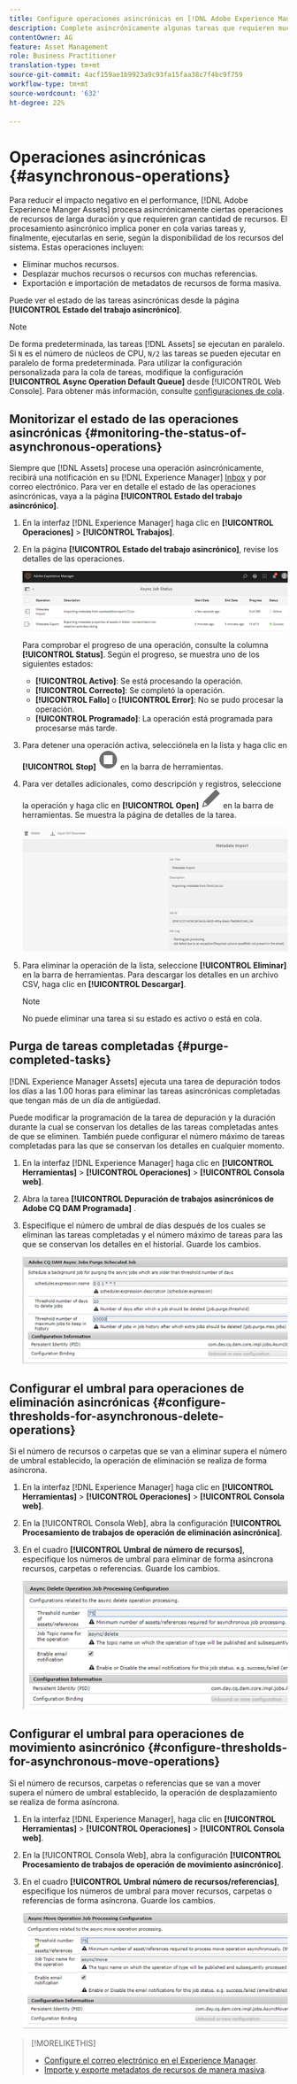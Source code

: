 ```yaml
---
title: Configure operaciones asincrónicas en [!DNL Adobe Experience Manager].
description: Complete asincrónicamente algunas tareas que requieren muchos recursos para optimizar el rendimiento en [!DNL Experience Manager Assets].
contentOwner: AG
feature: Asset Management
role: Business Practitioner
translation-type: tm+mt
source-git-commit: 4acf159ae1b9923a9c93fa15faa38c7f4bc9f759
workflow-type: tm+mt
source-wordcount: '632'
ht-degree: 22%

---
```



# Operaciones asincrónicas {#asynchronous-operations}

Para reducir el impacto negativo en el performance, [!DNL Adobe Experience Manger Assets] procesa asincrónicamente ciertas operaciones de recursos de larga duración y que requieren gran cantidad de recursos. El procesamiento asincrónico implica poner en cola varias tareas y, finalmente, ejecutarlas en serie, según la disponibilidad de los recursos del sistema. Estas operaciones incluyen:

* Eliminar muchos recursos.
* Desplazar muchos recursos o recursos con muchas referencias.
* Exportación e importación de metadatos de recursos de forma masiva.

Puede ver el estado de las tareas asincrónicas desde la página **[!UICONTROL Estado del trabajo asincrónico]**.

>[!NOTE]
>
>De forma predeterminada, las tareas [!DNL Assets] se ejecutan en paralelo. Si `N` es el número de núcleos de CPU, `N/2` las tareas se pueden ejecutar en paralelo de forma predeterminada. Para utilizar la configuración personalizada para la cola de tareas, modifique la configuración **[!UICONTROL Async Operation Default Queue]** desde [!UICONTROL Web Console]. Para obtener más información, consulte [configuraciones de cola](https://sling.apache.org/documentation/bundles/apache-sling-eventing-and-job-handling.html#queue-configurations).

## Monitorizar el estado de las operaciones asincrónicas {#monitoring-the-status-of-asynchronous-operations}

Siempre que [!DNL Assets] procese una operación asincrónicamente, recibirá una notificación en su [!DNL Experience Manager] [Inbox](/help/sites-authoring/inbox.md) y por correo electrónico. Para ver en detalle el estado de las operaciones asincrónicas, vaya a la página **[!UICONTROL Estado del trabajo asincrónico]**.

1. En la interfaz [!DNL Experience Manager] haga clic en **[!UICONTROL Operaciones]** > **[!UICONTROL Trabajos]**.

1. En la página **[!UICONTROL Estado del trabajo asincrónico]**, revise los detalles de las operaciones.

   ![Estado y detalles de las operaciones asincrónicas](assets/job_status.png)

   Para comprobar el progreso de una operación, consulte la columna **[!UICONTROL Status]**. Según el progreso, se muestra uno de los siguientes estados:

   * **[!UICONTROL Activo]**: Se está procesando la operación.
   * **[!UICONTROL Correcto]**: Se completó la operación.
   * **[!UICONTROL Fallo]** o **[!UICONTROL Error]**: No se pudo procesar la operación.
   * **[!UICONTROL Programado]**: La operación está programada para procesarse más tarde.

1. Para detener una operación activa, selecciónela en la lista y haga clic en **[!UICONTROL Stop]** ![stop icon](assets/do-not-localize/stop_icon.svg) en la barra de herramientas.

1. Para ver detalles adicionales, como descripción y registros, seleccione la operación y haga clic en **[!UICONTROL Open]** ![open_icon](assets/do-not-localize/edit_icon.svg) en la barra de herramientas. Se muestra la página de detalles de la tarea.

   ![Detalles de una tarea de importación de metadatos](assets/job_details.png)

1. Para eliminar la operación de la lista, seleccione **[!UICONTROL Eliminar]** en la barra de herramientas. Para descargar los detalles en un archivo CSV, haga clic en **[!UICONTROL Descargar]**.

   >[!NOTE]
   >
   >No puede eliminar una tarea si su estado es activo o está en cola.

## Purga de tareas completadas {#purge-completed-tasks}

[!DNL Experience Manager Assets] ejecuta una tarea de depuración todos los días a las 1.00 horas para eliminar las tareas asincrónicas completadas que tengan más de un día de antigüedad.

<!-- TBD: Find out from the engineering team and mention the time zone of this 1:00 am task.
-->

Puede modificar la programación de la tarea de depuración y la duración durante la cual se conservan los detalles de las tareas completadas antes de que se eliminen. También puede configurar el número máximo de tareas completadas para las que se conservan los detalles en cualquier momento.

1. En la interfaz [!DNL Experience Manager] haga clic en **[!UICONTROL Herramientas]** > **[!UICONTROL Operaciones]** > **[!UICONTROL Consola web]**.
1. Abra la tarea **[!UICONTROL Depuración de trabajos asincrónicos de Adobe CQ DAM Programada]** .
1. Especifique el número de umbral de días después de los cuales se eliminan las tareas completadas y el número máximo de tareas para las que se conservan los detalles en el historial. Guarde los cambios.

   ![Configuración para programar la depuración de tareas asincrónicas](assets/purge_job.png)

## Configurar el umbral para operaciones de eliminación asincrónicas {#configure-thresholds-for-asynchronous-delete-operations}

Si el número de recursos o carpetas que se van a eliminar supera el número de umbral establecido, la operación de eliminación se realiza de forma asíncrona.

1. En la interfaz [!DNL Experience Manager] haga clic en **[!UICONTROL Herramientas]** > **[!UICONTROL Operaciones]** > **[!UICONTROL Consola web]**.
1. En la [!UICONTROL Consola Web], abra la configuración **[!UICONTROL Procesamiento de trabajos de operación de eliminación asincrónica]**.
1. En el cuadro **[!UICONTROL Umbral de número de recursos]**, especifique los números de umbral para eliminar de forma asíncrona recursos, carpetas o referencias. Guarde los cambios.

   ![Establecer el límite de umbral para que la tarea elimine recursos](assets/delete_threshold.png)

## Configurar el umbral para operaciones de movimiento asincrónico {#configure-thresholds-for-asynchronous-move-operations}

Si el número de recursos, carpetas o referencias que se van a mover supera el número de umbral establecido, la operación de desplazamiento se realiza de forma asíncrona.

1. En la interfaz [!DNL Experience Manager], haga clic en **[!UICONTROL Herramientas]** > **[!UICONTROL Operaciones]** > **[!UICONTROL Consola web]**.
1. En la [!UICONTROL Consola Web], abra la configuración **[!UICONTROL Procesamiento de trabajos de operación de movimiento asincrónico]**.
1. En el cuadro **[!UICONTROL Umbral número de recursos/referencias]**, especifique los números de umbral para mover recursos, carpetas o referencias de forma asíncrona. Guarde los cambios.

   ![Establecer el límite de umbral para que la tarea mueva recursos](assets/move_threshold.png)

>[!MORELIKETHIS]
>
>* [Configure el correo electrónico en el Experience Manager](/help/sites-administering/notification.md).
>* [Importe y exporte metadatos de recursos de manera masiva](/help/assets/metadata-import-export.md).

